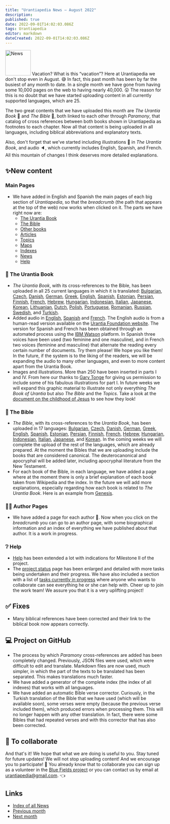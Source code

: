 ```yaml
---
title: "Urantiapedia News — August 2022"
description: 
published: true
date: 2022-09-01T14:02:03.086Z
tags: Urantiapedia
editor: markdown
dateCreated: 2022-09-01T14:02:03.086Z
---
```


<img src="/_assets/svg/icon-news.svg" alt="News" style="width: 80px;"> Vacation? What is this “vacation”? Here at Urantiapedia we don't stop even in August. :sweat_smile: In fact, this past month has been by far the busiest of any month to date. In a single month we have gone from having some 10,000 pages on the web to having nearly 40,000. :astonished: The reason for this is no doubt that we have started uploading content in all currently supported languages, which are 25.

The two great contents that we have uploaded this month are *The Urantia Book* :blue_book: and *The Bible* :closed_book:, both linked to each other through *Paramony*, that catalog of cross references between both books shown in Urantiapedia as footnotes to each chapter. Now all that content is being uploaded in all languages, including biblical abbreviations and explanatory texts.

Also, don't forget that we've started including illustrations :sunrise_over_mountains: in *The Urantia Book*, and audio :speaker:, which currently includes English, Spanish, and French. All this mountain of changes I think deserves more detailed explanations.

## :sparkles:New content


### Main Pages

- We have added in English and Spanish the main pages of each big section of *Urantiapedia*, so that the *breadcrumb* (the path that appears at the top of the web) now works when clicked on it. The parts we have right now are:
  - [The Urantia Book](/en/The_Urantia_Book)
  - [The Bible](/en/Bible)
  - [Other books](/en/book)
  - [Articles](/en/article)
  - [Topics](/en/topic)
  - [Maps](/en/map)
  - [Indexes](/en/index)
  - [News](/en/news)
  - [Help](/en/help)

### :blue_book: The Urantia Book

- *The Urantia Book*, with its cross-references to the Bible, has been uploaded in all 25 current languages ​​in which it is translated: [Bulgarian](/bg/The_Urantia_Book), [Czech](/cs/The_Urantia_Book ), [Danish](/da/The_Urantia_Book), [German](/de/The_Urantia_Book), [Greek](/el/The_Urantia_Book), [English](/en/The_Urantia_Book), [Spanish](/es/The_Urantia_Book ), [Estonian](/et/The_Urantia_Book), [Persian](/fa/The_Urantia_Book), [Finnish](/fi/The_Urantia_Book), [French](/fr/The_Urantia_Book), [Hebrew](/he/The_Urantia_Book ), [Hungarian](/hu/The_Urantia_Book), [Indonesian](/id/The_Urantia_Book), [Italian](/it/The_Urantia_Book), [Japanese](/ja/The_Urantia_Book), [Korean](/ko/The_Urantia_Book ), [Lithuanian](/lt/The_Urantia_Book), [Dutch](/nl/The_Urantia_Book), [Polish](/pl/The_Urantia_Book), [Portuguese](/pt/The_Urantia_Book), [Romanian](/ro/The_Urantia_Book ), [Russian](/ru/The_Urantia_Book), [Swedish](/sv/The_Urantia_Book), and [Turkish](/tr/The_Urantia_Book).
- Added audio in [English](/en/The_Urantia_Book/0), [Spanish](/es/The_Urantia_Book/0) and [French](/fr/The_Urantia_Book/0). The English audio is from a human-read version available on the [Urantia Foundation website](https://www.urantia.org/urantia-book/listen-urantia-book). The version for Spanish and French has been obtained through an automated process using the [IBM Watson](https://www.ibm.com/es-es/cloud/watson-speech-to-text) platform. In Spanish three voices have been used (two feminine and one masculine), and in French two voices (feminine and masculine) that alternate the reading every certain number of documents. Try them please! We hope you like them! In the future, if the system is to the liking of the readers, we will be expanding the audio to many other languages, and even to more content apart from the Urantia Book.
- Images and illustrations. More than 250 have been inserted in parts I and IV. From here our thanks to [Gary Tonge](https://visionafar.com/) for giving us permission to include some of his fabulous illustrations for part I. In future weeks we will expand this graphic material to illustrate not only everything *The Book of Urantia* but also *The Bible* and the *Topics*. Take a look at the [document on the childhood of Jesus](/en/The_Urantia_Book/123) to see how they look!

### :closed_book: The Bible

- *The Bible*, with its cross-references to the *Urantia Book*, has been uploaded in 17 languages: [Bulgarian](/bg/index/bible), [Czech](/cs/index/bible), [Danish](/da/index/bible), [German](/de/index/bible), [Greek](/el/index/bible), [English](/en/index/bible), [Spanish](/es/index/bible), [Estonian](/et/index/bible), [Persian](/fa/index/bible), [Finnish](/fi/index/bible), [French](/fr/index/bible), [Hebrew](/he/index/bible), [Hungarian](/hu/index/bible), [Indonesian](/id/index/bible), [Italian](/it/index/bible), [Japanese](/ja/index/bible), and [Korean](/ko/index/bible). In the coming weeks we will complete the upload of the rest of the languages, which are already prepared. At the moment the Bibles that we are uploading include the books that are considered canonical. The deuterocanonical and apocryphal will be added later, including apocryphal literature from the New Testament.
- For each book of the Bible, in each language, we have added a page where at the moment there is only a brief explanation of each book taken from Wikipedia and the index. In the future we will add more explanations, especially regarding how each book is related to *The Urantia Book*. Here is an example from [Genesis](/en/Bible/Genesis).

### :woman_technologist: Author Pages

- We have added a page for each author :older_man:. Now when you click on the *breadcrumb* you can go to an author page, with some biographical information and an index of everything we have published about that author. It is a work in progress.

### :grey_question: Help

- [Help](/en/help) has been extended a lot with indications for Milestone II of the project.
- The [project status](/en/help/status) page has been enlarged and detailed with more tasks being undertaken and their progress. We have also included a section with a list of [tasks currently in progress](/en/help/status#planned-tasks) where anyone who wants to collaborate can see everything he or she can help with. Cheer up to join the work team! We assure you that it is a very uplifting project!

## :white_check_mark: Fixes

- Many biblical references have been corrected and their link to the biblical book now appears correctly.

## :computer: Project on GitHub

- The process by which *Paramony* cross-references are added has been completely changed. Previously, JSON files were used, which were difficult to edit and translate. Markdown files are now used, much simpler, in which the part of the texts to be translated has been separated. This makes translations much faster.
- We have added a generator of the complete index (the index of all indexes) that works with all languages.
- We have added an automatic Bible verse corrector. Curiously, in the Turkish translation of the Bible that we have used (which will be available soon), some verses were empty (because the previous verse included them), which produced errors when processing them. This will no longer happen with any other translation. In fact, there were some Bibles that had repeated verses and with this corrector that has also been corrected.

## :blue_heart: To collaborate

And that's it! We hope that what we are doing is useful to you. Stay tuned for future updates! We will not stop uploading content! And we encourage you to participate! :blue_heart: You already know that to collaborate you can sign up as a volunteer in the [Blue Fields project](https://blue-fields.netlify.app/projects/292396532506821125) or you can contact us by email at urantiapedia@gmail.com. :point_left:

## Links

- [Index of all News](/en/news)
- [Previous month](/en/news/2022/07)
- [Next month](/en/news/2022/09)